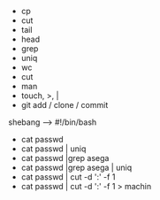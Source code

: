 * cp
* cut
* tail
* head
* grep
* uniq
* wc
* cut
* man
* touch, >, |
* git add / clone / commit

shebang --> #!/bin/bash


* cat passwd
* cat passwd | uniq
* cat passwd  |grep asega
* cat passwd  |grep asega | uniq
* cat passwd | cut -d ':' -f 1
* cat passwd | cut -d ':' -f 1 > machin


